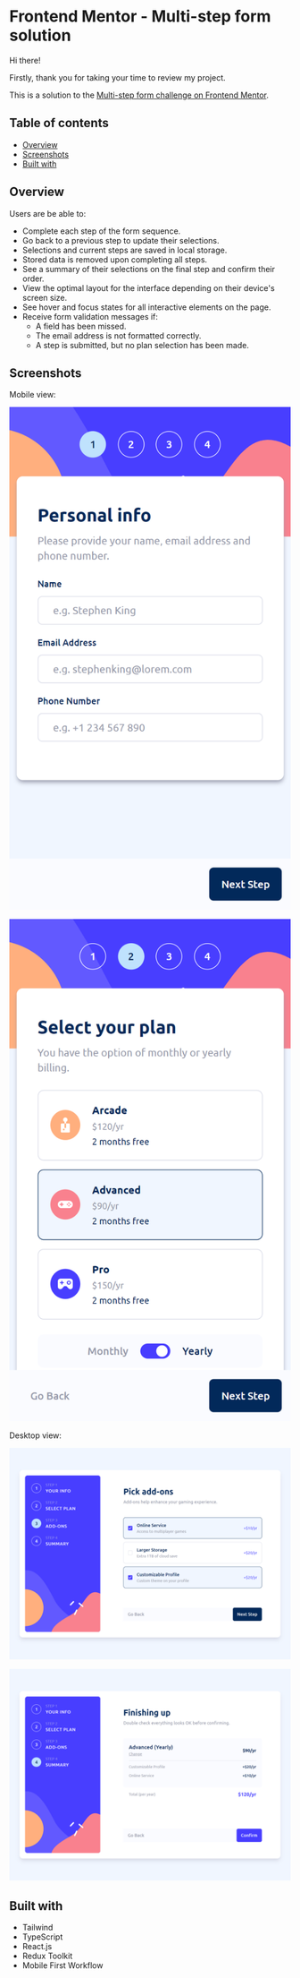 # Frontend Mentor - Multi-step form solution

Hi there!

Firstly, thank you for taking your time to review my project.

This is a solution to the [Multi-step form challenge on Frontend Mentor](https://www.frontendmentor.io/challenges/multistep-form-YVAnSdqQBJ).

## Table of contents

- [Overview](#overview)
- [Screenshots](#screenshot)
- [Built with](#built-with)

## Overview

Users are be able to:

- Complete each step of the form sequence.
- Go back to a previous step to update their selections.
- Selections and current steps are saved in local storage.
- Stored data is removed upon completing all steps.
- See a summary of their selections on the final step and confirm their order.
- View the optimal layout for the interface depending on their device's screen size.
- See hover and focus states for all interactive elements on the page.
- Receive form validation messages if:
  - A field has been missed.
  - The email address is not formatted correctly.
  - A step is submitted, but no plan selection has been made.

## Screenshots

Mobile view:

![](./screenshots/Mobile-form--1.png)

![](./screenshots/Mobile-form--2.png)

Desktop view:

![](./screenshots/Desktop-form--1.png)

![](./screenshots/Desktop-form--2.png)

## Built with

- Tailwind
- TypeScript
- React.js
- Redux Toolkit
- Mobile First Workflow